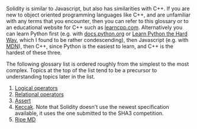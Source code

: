 <!-- TITLE: Solidity Glossary -->

Solidity is similar to Javascript, but also has similarities with C++. If you are new to object oriented programming languages like C++, and are unfamiliar with any terms that you encounter, then you can refer to this glossary or to an educational website for C++ such as [learncpp.com](http://www.learncpp.com). Alternatively you can learn Python first (e.g. with [docs.python.org](https://docs.python.org/3/tutorial/index.html) or [Learn Python the Hard Way](https://www.learnpythonthehardway.org/), which I found to be rather condescending), then Javascript (e.g. with [MDN](https://developer.mozilla.org/en-US/docs/Web/JavaScript)), then C++, since Python is the easiest to learn, and C++ is the hardest of these three.

The following glossary list is ordered roughly from the simplest to the most complex. Topics at the top of the list tend to be a precursor to understanding topics later in the list.

1. [Logical operators](http://www.learncpp.com/cpp-tutorial/36-logical-operators/)
2. [Relational operators](http://www.learncpp.com/cpp-tutorial/35-relational-operators-comparisons/)
3. [Assert](http://www.learncpp.com/cpp-tutorial/7-12a-assert-and-static_assert/)
4. [Keccak](http://keccak.noekeon.org/specs_summary.html). Note that Solidity doesn't use the newest specification available, it uses the one submitted to the SHA3 competition.
5. [Ripe MD](http://homes.esat.kuleuven.be/~bosselae/ripemd160.html)